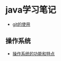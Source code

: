 # java学习笔记
* [git的使用](https://blog.csdn.net/weixin_44405412/article/details/113487538)
## 操作系统
* [操作系统的功能和特点](https://blog.csdn.net/weixin_44405412/article/details/113531475)